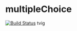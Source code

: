 # multipleChoice
[![Build Status](https://travis-ci.org/julian-medina/multipleChoice.svg?branch=master)](https://travis-ci.org/julian-medina/multipleChoice)
tvig
